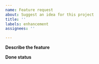 ```yaml
---
name: Feature request
about: Suggest an idea for this project
title: ''
labels: enhancement
assignees: ''

---
```


**Describe the feature**

**Done status**
